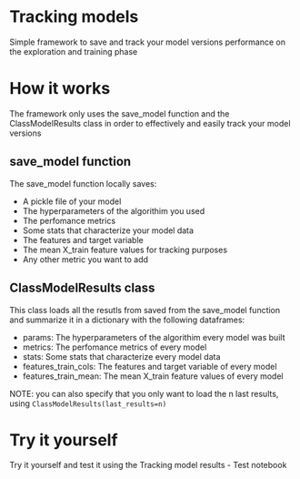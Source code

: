 # Tracking models
Simple framework to save and track your model versions performance on the exploration and training phase

# How it works
The framework only uses the save_model function and the ClassModelResults class in order to effectively and easily track your model versions 

## save_model function
The save_model function locally saves:
- A pickle file of your model
- The hyperparameters of the algorithim you used
- The perfomance metrics
- Some stats that characterize your model data
- The features and target variable
- The mean X_train feature values for tracking purposes
- Any other metric you want to add

## ClassModelResults class
This class loads all the resutls from saved from the save_model function and summarize it in a dictionary with the following dataframes:
- params: The hyperparameters of the algorithim every model was built
- metrics: The perfomance metrics of every model
- stats: Some stats that characterize every model data
- features_train_cols: The features and target variable of every model
- features_train_mean: The mean X_train feature values of every model

NOTE: you can also specify that you only want to load the n last results, using `ClassModelResults(last_results=n)`

# Try it yourself
Try it yourself and test it using the Tracking model results - Test notebook
